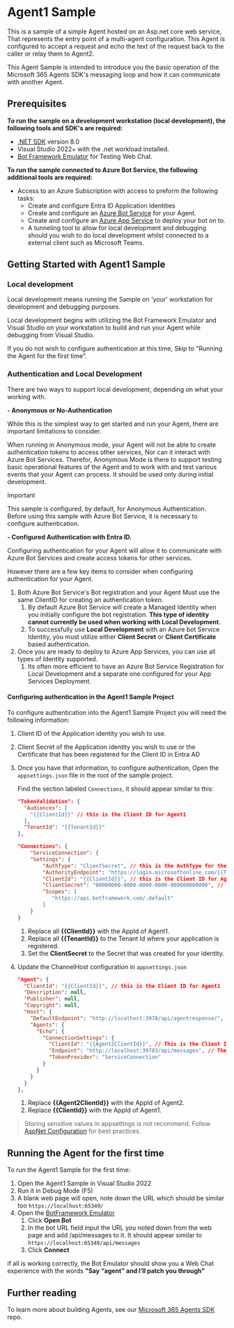 ﻿# Agent1 Sample

This is a sample of a simple Agent hosted on an Asp.net core web service, That represents the entry point of a multi-agent configuration.  This Agent is configured to accept a request and echo the text of the request back to the caller or relay them to Agent2.

This Agent Sample is intended to introduce you the basic operation of the Microsoft 365 Agents SDK's messaging loop and how it can communicate with another Agent.

## Prerequisites

**To run the sample on a development workstation (local development), the following tools and SDK's are required:**

- [.NET SDK](https://dotnet.microsoft.com/download) version 8.0
- Visual Studio 2022+ with the .net workload installed.
- [Bot Framework Emulator](https://github.com/Microsoft/BotFramework-Emulator/releases) for Testing Web Chat.

**To run the sample connected to Azure Bot Service, the following additional tools are required:**

- Access to an Azure Subscription with access to preform the following tasks:
    - Create and configure Entra ID Application Identities
    - Create and configure an [Azure Bot Service](https://aka.ms/AgentsSDK-CreateBot) for your Agent.
    - Create and configure an [Azure App Service](https://learn.microsoft.com/azure/app-service/) to deploy your bot on to.
    - A tunneling tool to allow for local development and debugging should you wish to do local development whilst connected to a external client such as Microsoft Teams.

## Getting Started with Agent1 Sample

### Local development

Local development means running the Sample on 'your' workstation for development and debugging purposes.

Local development begins with utilizing the Bot Framework Emulator and Visual Studio on your workstation to build and run your Agent while debugging from Visual Studio.

If you do not wish to configure authentication at this time, Skip to "Running the Agent for the first time".

### Authentication and Local Development

There are two ways to support local development, depending on what your working with.

**- Anonymous or No-Authentication**

While this is the simplest way to get started and run your Agent, there are important limitations to consider.

When running in Anonymous mode, your Agent will not be able to create authentication tokens to access other services, Nor can it interact with Azure Bot Services. Therefor, Anonymous Mode is there to support testing basic operational features of the Agent and to work with and test various events that your Agent can process. It should be used only during initial development.

> [!IMPORTANT]
> This sample is configured, by default, for Anonymous Authentication. Before using this sample with Azure Bot Service, it is necessary to configure authentication.

**- Configured Authentication with Entra ID.**

Configuring authentication for your Agent will allow it to communicate with Azure Bot Services and create access tokens for other services. 

However there are a few key items to consider when configuring authentication for your Agent.

1. Both Azure Bot Service's Bot registration and your Agent Must use the same ClientID for creating an authentication token.
    1. By default Azure Bot Service will create a Managed Identity when you initially configure the bot registration.  **This type of identity cannot currently be used when working with Local Development**.
    1. To successfully use **Local Development** with an Azure bot Service Identity, you must utilize either **Client Secret** or **Client Certificate** based authentication.
1. Once you are ready to deploy to Azure App Services, you can use all types of Identity supported.
    1. Its often more efficient to have an Azure Bot Service Registration for Local Development and a separate one configured for your App Services Deployment.

#### Configuring authentication in the Agent1 Sample Project

To configure authentication into the Agent1 Sample Project you will need the following information:

1. Client ID of the Application identity you wish to use.
1. Client Secret of the Application identity you wish to use or the Certificate that has been registered for the Client ID in Entra AD

1. Once you have that information, to configure authentication, Open the `appsettings.json` file in the root of the sample project.

   Find the section labeled `Connections`,  it should appear similar to this:

   ```json
   "TokenValidation": {
     "Audiences": [
       "{{ClientId}}" // this is the Client ID for Agent1
     ],
     "TenantId": "{{TenantId}}"
   },

   "Connections": {
       "ServiceConnection": {
       "Settings": {
           "AuthType": "ClientSecret", // this is the AuthType for the connection, valid values can be found in Microsoft.Agents.Authentication.Msal.Model.AuthTypes.  The default is ClientSecret.
           "AuthorityEndpoint": "https://login.microsoftonline.com/{{TenantId}}",
           "ClientId": "{{ClientId}}", // this is the Client ID for Agent1
           "ClientSecret": "00000000-0000-0000-0000-000000000000", // this is the Client Secret used for the connection.
           "Scopes": [
              "https://api.botframework.com/.default"
           ]
       }
   }
   ```
    
   1. Replace all **{{ClientId}}** with the AppId of Agent1.
   1. Replace all **{{TenantId}}** to the Tenant Id where your application is registered.
   1. Set the **ClientSecret** to the Secret that was created for your identity.

1. Update the ChannelHost configuration in `appsettings.json`
   ```json
   "Agent": {
     "ClientId": "{{ClientId}}", // this is the Client ID for Agent1
     "Description": null,
     "Publisher": null,
     "Copyright": null,
     "Host": {
       "DefaultEndpoint": "http://localhost:3978/api/agentresponse/", // Default host serviceUrl.  This is the Url to this Agent and AgentResponseController path.
       "Agents": {
         "Echo": {
           "ConnectionSettings": {
             "ClientId": "{{Agent2ClientId}}", // This is the Client ID of Agent2
             "Endpoint": "http://localhost:39783/api/messages", // The endpoint of Agent2
             "TokenProvider": "ServiceConnection"
           }
         }
       }
     }
   },

   ```
   1. Replace **{{Agent2ClientId}}** with the AppId of Agent2.
   1. Replace **{{ClientId}}** with the AppId of Agent1.

> Storing sensitive values in appsettings is not recommend.  Follow [AspNet Configuration](https://learn.microsoft.com/en-us/aspnet/core/fundamentals/configuration/?view=aspnetcore-9.0) for best practices.
    
## Running the Agent for the first time

To run the Agent1 Sample for the first time:

1. Open the Agent1 Sample in Visual Studio 2022
1. Run it in Debug Mode (F5)
1. A blank web page will open, note down the URL which should be similar too `https://localhost:65349/`
1. Open the [BotFramework Emulator](https://github.com/Microsoft/BotFramework-Emulator/releases)
    1. Click **Open Bot**
    1. In the bot URL field input the URL you noted down from the web page and add /api/messages to it. It should appear similar to `https://localhost:65349/api/messages`
    1. Click **Connect**

if all is working correctly, the Bot Emulator should show you a Web Chat experience with the words **"Say “agent” and I’ll patch you through"**

## Further reading
To learn more about building Agents, see our [Microsoft 365 Agents SDK](https://github.com/microsoft/agents) repo.